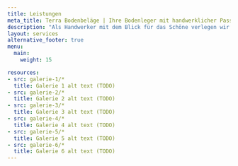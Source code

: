 ```yaml
---
title: Leistungen
meta_title: Terra Bodenbeläge | Ihre Bodenleger mit handwerklicher Passion in der Region Freiburg
description: "Als Handwerker mit dem Blick für das Schöne verlegen wir Ihren neuen Bodenbelag - egal ob Parkett, Vinyl, Laminat oder Teppich."
layout: services
alternative_footer: true
menu:
  main:
    weight: 15

resources:
- src: galerie-1/*
  title: Galerie 1 alt text (TODO)
- src: galerie-2/*
  title: Galerie 2 alt text (TODO)
- src: galerie-3/*
  title: Galerie 3 alt text (TODO)
- src: galerie-4/*
  title: Galerie 4 alt text (TODO)
- src: galerie-5/*
  title: Galerie 5 alt text (TODO)
- src: galerie-6/*
  title: Galerie 6 alt text (TODO)
---
```

